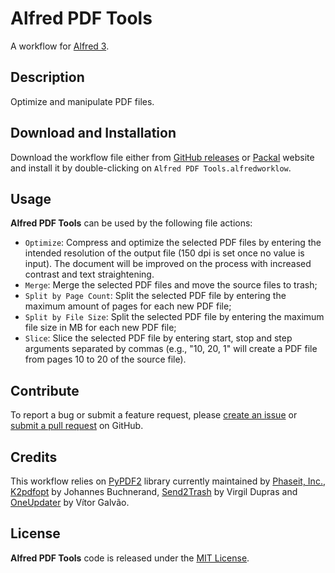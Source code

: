 # Alfred PDF Tools

A workflow for [Alfred 3][1].  

## Description

Optimize and manipulate PDF files.

## Download and Installation

Download the workflow file either from [GitHub releases][2] or [Packal][3] website and install it by double-clicking on `Alfred PDF Tools.alfredworklow`.

## Usage

**Alfred PDF Tools** can be used by the following file actions:

* `Optimize`: Compress and optimize the selected PDF files by entering the intended resolution of the output file (150 dpi is set once no value is input). The document will be improved on the process with increased contrast and text straightening.
* `Merge`: Merge the selected PDF files and move the source files to trash;
* `Split by Page Count`: Split the selected PDF file by entering the maximum amount of pages for each new PDF file;
* `Split by File Size`: Split the selected PDF file by entering the maximum file size in MB for each new PDF file;
* `Slice`:  Slice the selected PDF file by entering start, stop and step arguments separated by commas (e.g., "10, 20, 1" will create a PDF file from pages 10 to 20 of the source file).

## Contribute

To report a bug or submit a feature request, please [create an issue][4] or [submit a pull request][5] on GitHub.

## Credits

This workflow relies on [PyPDF2][6] library currently maintained by [Phaseit, Inc.][7], [K2pdfopt][8] by Johannes Buchnerand, [Send2Trash][9] by Virgil Dupras and [OneUpdater][10] by Vítor Galvão.

## License

**Alfred PDF Tools** code is released under the [MIT License][11].

[1]: http://www.alfredapp.com/
[2]: https://github.com/xilopaint/alfred-pdf-tools/releases/latest
[3]: http://www.packal.org/workflow/alfred-pdf-tools
[4]: https://github.com/xilopaint/alfred-pdf-tools/issues
[5]: https://github.com/xilopaint/alfred-pdf-tools/pulls
[6]: https://github.com/mstamy2/PyPDF2
[7]:http://phaseit.net
[8]:http://www.willus.com/k2pdfopt/
[9]:https://github.com/hsoft/send2trash
[10]:https://github.com/vitorgalvao/alfred-workflows/tree/master/OneUpdater
[11]: https://opensource.org/licenses/MIT